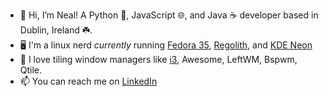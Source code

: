 - 👋 Hi, I’m Neal! A Python 🐍, JavaScript 🌐, and Java ☕ developer based in Dublin, Ireland ☘️.
- :desktop_computer: I'm a linux nerd *currently* running [Fedora 35](https://getfedora.org/workstation/download/), [Regolith](https://regolith-linux.org/), and [KDE Neon](https://neon.kde.org/)
- 🔳 I love tiling window managers like [i3](https://i3wm.org/), Awesome, LeftWM, Bspwm, Qtile.
- 📫 You can reach me on [LinkedIn](https://www.linkedin.com/in/nealbrophy/)

<!---
nealbrophy/nealbrophy is a ✨ special ✨ repository because its `README.md` (this file) appears on your GitHub profile.
You can click the Preview link to take a look at your changes.
--->
